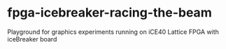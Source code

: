 # fpga-icebreaker-racing-the-beam
Playground for graphics experiments running on iCE40 Lattice FPGA with iceBreaker board
